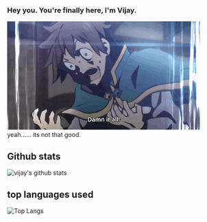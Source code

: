 ### Hey you. You're finally here, I'm Vijay.
![kazuma](https://github.com/Cinder-Binder/gifs/blob/master/1500815674_tumblr_om82z9x1z01w39871o1_500.gif)
yeah...... its not that good.
## Github stats
![vijay's github stats](https://github-readme-stats.vercel.app/api?username=Cinder-Binder&show_icons=true&theme=tokyonight)
## top languages used
![Top Langs](https://github-readme-stats.vercel.app/api/top-langs/?username=Cinder-Binder&layout=compact&theme=tokyonight)
<!--
**Cinder-Binder/CInder-Binder** is a ✨ _special_ ✨ repository because its `README.md` (this file) appears on your GitHub profile.



Here are some ideas to get you started:

- 🔭 I’m currently working on ...
- 🌱 I’m currently learning ...
- 👯 I’m looking to collaborate on ...
- 🤔 I’m looking for help with ...
- 💬 Ask me about ...
- 📫 How to reach me: ...
- 😄 Pronouns: ...
- ⚡ Fun fact: ...
-->
